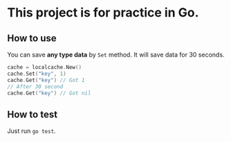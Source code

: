 # This project is for practice in Go.


## How to use

You can save **any type data** by `Set` method. It will save data for 30 seconds.

```go
cache = localcache.New()
cache.Set("key", 1)
cache.Get("key") // Got 1
// After 30 second
cache.Get("key") // Got nil
```

## How to test

Just run `go test`.